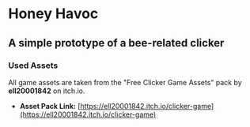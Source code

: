 # Honey Havoc

## A simple prototype of a bee-related clicker

### Used Assets

All game assets are taken from the "Free Clicker Game Assets" pack by **ell20001842** on itch.io.

*   **Asset Pack Link:** [https://ell20001842.itch.io/clicker-game](https://ell20001842.itch.io/clicker-game)